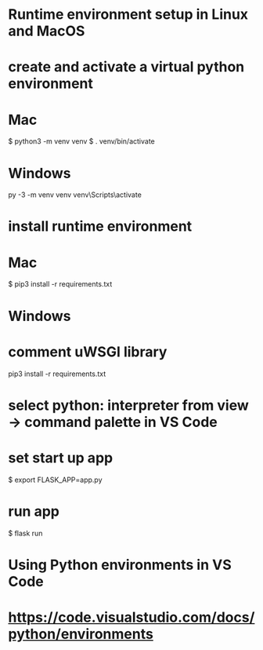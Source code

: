 # Runtime environment setup in Linux and MacOS

# create and activate a virtual python environment

# Mac
$ python3 -m venv venv
$ . venv/bin/activate

# Windows
py -3 -m venv venv 
venv\Scripts\activate

# install runtime environment

# Mac
$ pip3 install -r requirements.txt

# Windows
# comment uWSGI library
pip3 install -r requirements.txt

# select python: interpreter from view -> command palette in VS Code

# set start up app

$ export FLASK_APP=app.py

# run app

$ flask run

# Using Python environments in VS Code

# https://code.visualstudio.com/docs/python/environments
